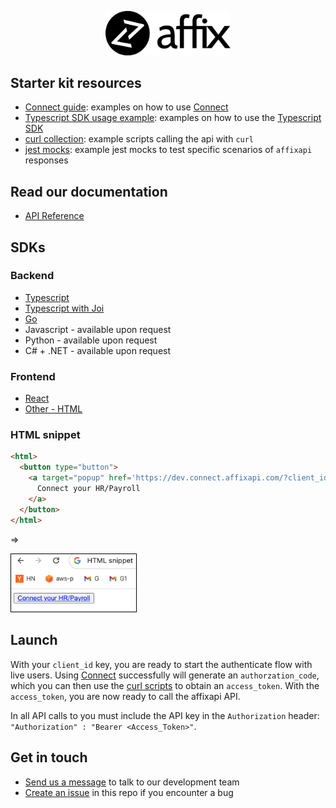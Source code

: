 <p align="center">
  <a href="https://affixapi.com">
    <img src='./dev-resources/Word__logo.png' width='200px'>
  </a>
</p>

## Starter kit resources

- [Connect guide](./connect): examples on how to use [Connect](https://dev.connect.affixapi.com/?client_id=3FDAEDF9-1DCA4F54-87949F6A-41027643&mode=payroll&scope=/2023-03-01/payroll/identity%20/2023-03-01/payroll/employees%20/2023-03-01/payroll/payruns%20/2023-03-01/payroll/payruns/:payrun_id%20&redirect_uri=https://affixapi.com&sandbox=true)
- [Typescript SDK usage example](./sdk-example): examples on how to use the [Typescript SDK](https://www.npmjs.com/package/@affixapi/api)
- [curl collection](./curl-collection): example scripts calling the api with `curl`
- [jest mocks](./jest-mocks): example jest mocks to test specific scenarios of `affixapi` responses

## Read our documentation

- [API Reference](https://docs.affixapi.com/)

## SDKs

### Backend
- [Typescript](https://www.npmjs.com/package/@affixapi/api)
- [Typescript with Joi](https://www.npmjs.com/package/@affixapi/api-with-joi)
- [Go](https://pkg.go.dev/github.com/affixapi/go-sdk)
- Javascript - available upon request
- Python - available upon request
- C# + .NET - available upon request

### Frontend
- [React](https://www.npmjs.com/package/@affixapi/connect-sdk)
- [Other - HTML](https://github.com/affixapi/starter-kit?tab=readme-ov-file#html-snippet)

### HTML snippet

```html
<html>
  <button type="button">
    <a target="popup" href='https://dev.connect.affixapi.com/?client_id=[YOUR CLIENT ID]&mode=developer&scope=/2023-03-01/developer/company%20/2023-03-01/developer/identity%20/2023-03-01/developer/employee%20/2023-03-01/developer/employees%20/2023-03-01/developer/timesheets%20/2023-03-01/developer/time-off-entries%20/2023-03-01/developer/time-off-balances%20/2023-03-01/developer/payruns%20/2023-03-01/developer/payruns/:payrun_id%20/2023-03-01/developer/work-locations%20/2023-03-01/developer/groups%20&redirect_uri=https://affixapi.com'>
      Connect your HR/Payroll
    </a>
  </button>
</html>
```

=>

<a href="https://affixapi.com">
  <img src='./dev-resources/html-snippet.png' width='200px' border='1' style='border:1px solid #000000' >
</a>

## Launch

With your `client_id` key, you are ready to start the authenticate flow with
live users. Using [Connect](./connect) successfully will generate an
`authorzation_code`, which you can then use the [curl
scripts](./curl-collection) to obtain an `access_token`. With the
`access_token`, you are now ready to call the affixapi API.

In all API calls to you must include the API key in the `Authorization` header:
`"Authorization" : "Bearer <Access_Token>"`.

## Get in touch
- [Send us a message](mailto:hello@affixapi.com) to talk to our development team
- [Create an issue](https://github.com/affixapi/starter-kit/issues) in this repo if you encounter a bug
